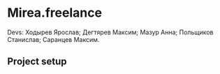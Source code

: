 # Mirea.freelance
Devs:
Ходырев Ярослав;
Дегтярев Максим;
Мазур Анна;
Польщиков Станислав;
Саранцев Максим.

## Project setup
